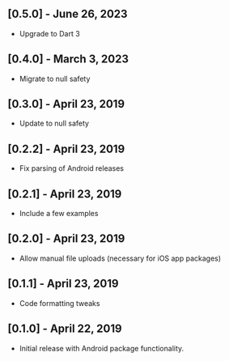 ## [0.5.0] - June 26, 2023

* Upgrade to Dart 3

## [0.4.0] - March 3, 2023

* Migrate to null safety

## [0.3.0] - April 23, 2019

* Update to null safety

## [0.2.2] - April 23, 2019

* Fix parsing of Android releases

## [0.2.1] - April 23, 2019

* Include a few examples

## [0.2.0] - April 23, 2019

* Allow manual file uploads (necessary for iOS app packages)

## [0.1.1] - April 23, 2019

* Code formatting tweaks

## [0.1.0] - April 22, 2019

* Initial release with Android package functionality.
